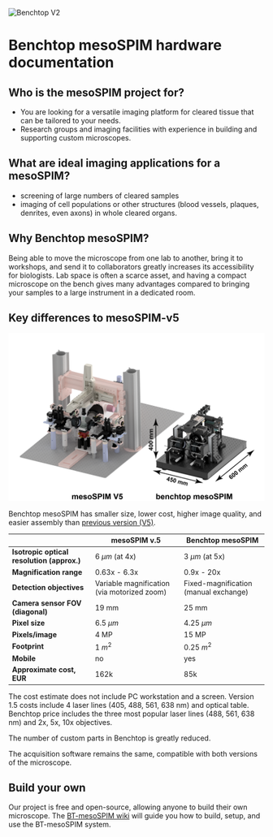 ![Benchtop V2](https://github.com/mesoSPIM/benchtop-hardware/blob/main/Benchtop/CAD-model-Inventor2021/mesoSPIM/renderings/overview/benchtop-mesoSPIM_latest.png)

# Benchtop mesoSPIM hardware documentation

## Who is the mesoSPIM project for?
* You are looking for a versatile imaging platform for cleared tissue that can be tailored to your needs.
* Research groups and imaging facilities with experience in building and supporting custom microscopes.

## What are ideal imaging applications for a mesoSPIM?
* screening of large numbers of cleared samples
* imaging of cell populations or other structures (blood vessels, plaques, denrites, even axons) in whole cleared organs.

## Why Benchtop mesoSPIM?
Being able to move the microscope from one lab to another, bring it to workshops, and send it to collaborators greatly increases its accessibility for biologists. Lab space is often a scarce asset, and having a compact microscope on the bench gives many advantages compared to bringing your samples to a large instrument in a dedicated room. 

## Key differences to mesoSPIM-v5
![mesoSPIM versions comparison](images/mesoSPIM-comparison.png)


Benchtop mesoSPIM has smaller size, lower cost, higher image quality, and easier assembly than [previous version (V5)](https://github.com/mesoSPIM/mesoSPIM-hardware-documentation). 

| 					| **mesoSPIM v.5** | **Benchtop mesoSPIM** |
|----------|----------|--------------------|
|**Isotropic optical resolution (approx.)**| 6 $\mu m$ (at 4x) | 3 $\mu m$ (at 5x) | 
|**Magnification range**| 0.63x - 6.3x | 0.9x - 20x | 
| **Detection objectives** 	|  Variable magnification (via motorized zoom)  | Fixed-magnification (manual exchange) |
| **Camera sensor FOV (diagonal)** | 19 mm |  25 mm |
| **Pixel size** | 6.5 $\mu m$  | 4.25 $\mu m$  | 
| **Pixels/image** | 4 MP | 15 MP |
| **Footprint** | 1 $m^2$ |  0.25 $m^2$ |
| **Mobile** |  no | yes |
| **Approximate cost, EUR** | 162k | 85k | 

The cost estimate does not include PC workstation and a screen. Version 1.5 costs include 4 laser lines (405, 488, 561, 638 nm) and optical table. Benchtop price includes the three most popular laser lines (488, 561, 638 nm) and 2x, 5x, 10x objectives. 

The number of custom parts in Benchtop is greatly reduced. 

The acquisition software remains the same, compatible with both versions of the microscope. 

## Build your own
Our project is free and open-source, allowing anyone to build their own microscope. The [BT-mesoSPIM wiki](https://github.com/mesoSPIM/benchtop-hardware/wiki) will guide you how to build, setup, and use the BT-mesoSPIM system.
